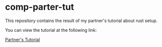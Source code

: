 # comp-parter-tut


This repository contains the result of my partner's tutorial about rust setup.

You can view the tutorial at the following link:

[Partner's Tutorial](https://github.com/starkersawz666/comp423-course-notes)